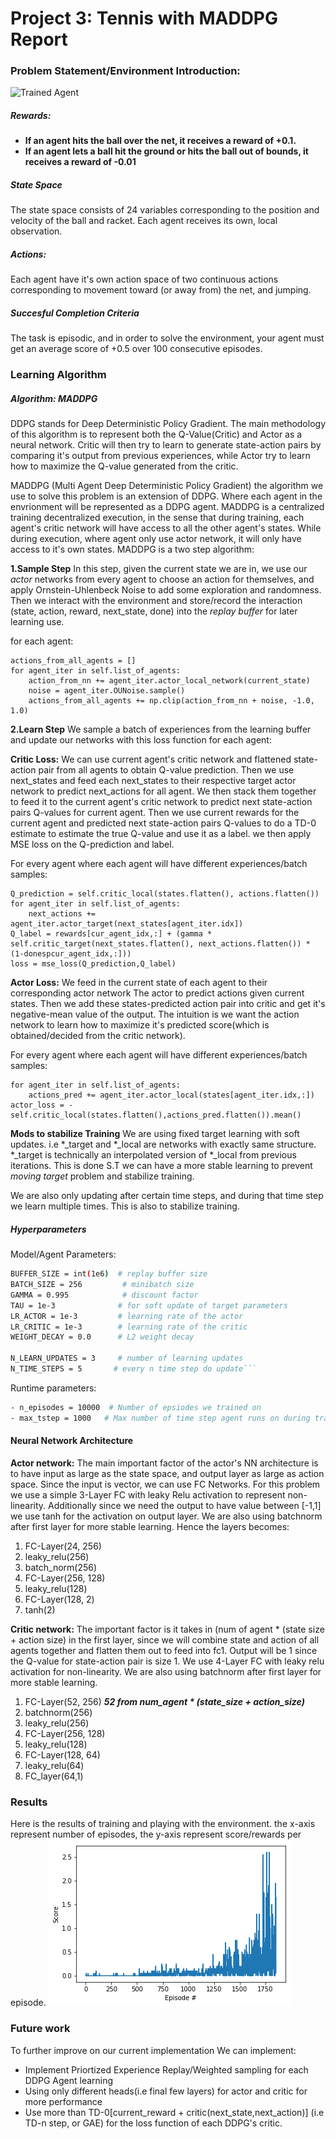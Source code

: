 
[//]: # (Image References)

[image1]: https://user-images.githubusercontent.com/10624937/42135623-e770e354-7d12-11e8-998d-29fc74429ca2.gif "Trained Agent"

# Project 3: Tennis with MADDPG Report

### Problem Statement/Environment Introduction:

![Trained Agent][image1]

##### Rewards:
- **If an agent hits the ball over the net, it receives a reward of +0.1.**
- **If an agent lets a ball hit the ground or hits the ball out of bounds, it receives a reward of -0.01**

##### State Space
The state space consists of 24 variables corresponding to the position and velocity of the ball and racket. Each agent receives its own, local observation.

##### Actions:
Each agent have it's own action space of two continuous actions corresponding to movement toward (or away from) the net, and jumping.

##### Succesful Completion Criteria
The task is episodic, and in order to solve the environment, your agent must get an average score of +0.5 over 100 consecutive episodes.

### Learning Algorithm 

##### Algorithm: MADDPG
DDPG stands for Deep Deterministic Policy Gradient. The main methodology of this algorithm is to represent both the Q-Value(Critic) and Actor as a neural network. Critic will then try to learn to generate state-action pairs by comparing it's output from previous experiences, while Actor try to learn how to maximize the Q-value generated from the critic.

MADDPG (Multi Agent Deep Deterministic Policy Gradient) the algorithm we use to solve this problem is an extension of DDPG. Where each agent in the envrionment will be represented as a DDPG agent. MADDPG is a centralized training decentralized execution, in the sense that during training, each agent's critic network will have access to all the other agent's states. While during execution, where agent only use actor network, it will only have access to it's own states. MADDPG is a two step algorithm:

**1.Sample Step**
In this step, given the current state we are in, we use our *actor* networks from every agent to choose an action for themselves, and apply Ornstein-Uhlenbeck Noise to add some exploration and randomness. Then we interact with the environment and store/record the interaction (state, action, reward, next\_state, done) into the <em>replay buffer</em> for later learning use.

for each agent:
```
actions_from_all_agents = []
for agent_iter in self.list_of_agents:
    action_from_nn += agent_iter.actor_local_network(current_state)
    noise = agent_iter.OUNoise.sample()
    actions_from_all_agents += np.clip(action_from_nn + noise, -1.0, 1.0)
```

**2.Learn Step**
We sample a batch of experiences from the learning buffer and update our networks with this loss function for each agent:

**Critic Loss:**
We can use current agent's critic network and flattened state-action pair from all agents to obtain Q-value prediction. Then we use next\_states and feed each next\_states to their respective target actor network to predict next\_actions for all agent. We then stack them together to feed it to the current agent's critic network to predict next state-action pairs Q-values for current agent. Then we use current rewards for the current agent and predicted next state-action pairs Q-values to do a TD-0 estimate to estimate the true Q-value and use it as a label. we then apply MSE loss on the Q-prediction and label.

For every agent where each agent will have different experiences/batch samples:
```
Q_prediction = self.critic_local(states.flatten(), actions.flatten())
for agent_iter in self.list_of_agents:
    next_actions += agent_iter.actor_target(next_states[agent_iter.idx])
Q_label = rewards[cur_agent_idx,:] + (gamma * self.critic_target(next_states.flatten(), next_actions.flatten()) * (1-donespcur_agent_idx,:]))
loss = mse_loss(Q_prediction,Q_label)
```

**Actor Loss:**
We feed in the current state of each agent to their corresponding actor network The actor to predict actions given current states. Then we add these states-predicted action pair into critic and get it's negative-mean value of the output. The intuition is we want the action network to learn how to maximize it's predicted score(which is obtained/decided from the critic network).

For every agent where each agent will have different experiences/batch samples:
```
for agent_iter in self.list_of_agents:
    actions_pred += agent_iter.actor_local(states[agent_iter.idx,:])
actor_loss = -self.critic_local(states.flatten(),actions_pred.flatten()).mean()
```

**Mods to stabilize Training**
We are using fixed target learning with soft updates. i.e *_target and *_local are networks with exactly same structure. *_target is technically an interpolated version of *_local from previous iterations. This is done S.T we can have a more stable learning to prevent <em>moving target</em> problem and stabilize training. 

We are also only updating after certain time steps, and during that time step we learn multiple times. This is also to stabilize training.

##### Hyperparameters

Model/Agent Parameters:
```bash
BUFFER_SIZE = int(1e6)  # replay buffer size
BATCH_SIZE = 256         # minibatch size
GAMMA = 0.995            # discount factor
TAU = 1e-3              # for soft update of target parameters
LR_ACTOR = 1e-3         # learning rate of the actor
LR_CRITIC = 1e-3        # learning rate of the critic
WEIGHT_DECAY = 0.0      # L2 weight decay

N_LEARN_UPDATES = 3     # number of learning updates
N_TIME_STEPS = 5       # every n time step do update```
```

Runtime parameters:
```bash
- n_episodes = 10000  # Number of epsiodes we trained on
- max_tstep = 1000   # Max number of time step agent runs on during training
```


#### Neural Network Architecture

**Actor network:**
The main important factor of the actor's NN architecture is to have input as large as the state space, and output layer as large as action space. Since the input is vector, we can use FC Networks. For this problem we use a simple 3-Layer FC with leaky Relu activation to represent non-linearity. Additionally since we need the output to have value between [-1,1] we use tanh for the activation on output layer. We are also using batchnorm after first layer for more stable learning. Hence  the layers becomes:

1. FC-Layer(24, 256)
2. leaky_relu(256)
3. batch_norm(256)
4. FC-Layer(256, 128)
5. leaky_relu(128)
6. FC-Layer(128, 2)
7. tanh(2)

**Critic network:**
The important factor is it takes in (num of agent * (state size + action size) in the first layer, since we will combine state and action of all agents together and flatten them out to feed into fc1. Output will be 1 since the Q-value for state-action pair is size 1. We use 4-Layer FC with leaky relu activation for non-linearity. We are also using batchnorm after first layer for more stable learning.

1. FC-Layer(52, 256) ***52 from num_agent * (state\_size + action\_size)***
2. batchnorm(256)
3. leaky_relu(256)
4. FC-Layer(256, 128)
5. leaky_relu(128)
6. FC-Layer(128, 64)
7. leaky_relu(64)
8. FC_layer(64,1)


### Results
Here is the results of training and playing with the environment. the x-axis represent number of episodes, the y-axis represent score/rewards per episode.
![alt text](maddpg_rewards.png "Training Plot")


### Future work
To further improve on our current implementation We can implement:
- Implement Priortized Experience Replay/Weighted sampling for each DDPG Agent learning
- Using only different heads(i.e final few layers) for actor and critic for more performance
- Use more than TD-0[current_reward + critic(next_state,next_action)] (i.e TD-n step, or GAE) for the loss function of each DDPG's critic.
